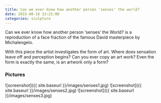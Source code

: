 ```yaml
---
title: Can we ever know how another person ‘senses’ the world?
date: 2015-08-16 13:21:00
categories: sculpture
---
```


Can we ever know how another person ‘senses’ the World? is a reproduction of a  face fraction of the famous David masterpiece by Michalengelo.

With this piece the artist investigates the form of art. Where does sensation leave off and perception begins? Can you ever copy an art work? Even the form is exactly the same, is an artwork only a form?

### Pictures

![screenshot]({{ site.baseurl }}/images/senses1.jpg)
![screenshot]({{ site.baseurl }}/images/senses2.jpg)
![screenshot]({{ site.baseurl }}/images/senses3.jpg)
